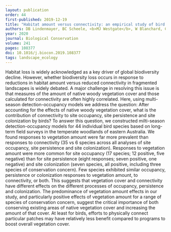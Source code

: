 ```yaml
---
layout: publication
order: 44
first-published: 2019-12-19
title: "Habitat amount versus connectivity: an empirical study of bird responses."
authors: DB Lindenmayer, BC Scheele, <b>MJ Westgate</b>, W Blanchard, CN Foster, J Stein, M Crane & D Florance
year: 2020
journal: Biological Conservation
volume: 241
pages: 108377
doi: 10.1016/j.biocon.2019.108377
tags: landscape_ecology
---
```

Habitat loss is widely acknowledged as a key driver of global biodiversity decline. However, whether biodiversity loss occurs in response to reductions in habitat amount versus reduced connectivity in fragmented landscapes is widely debated. A major challenge in resolving this issue is that measures of the amount of native woody vegetation cover and those calculated for connectivity are often highly correlated. Here, using multi-season detection-occupancy models we address the question: After accounting for the effects of native woody vegetation cover, what is the contribution of connectivity to site occupancy, site persistence and site colonization by birds? To answer this question, we constructed milti-season detection-occupancy models for 44 individual bird species based on long-term field surveys in the temperate woodlands of eastern Australia. We found responses to vegetation amount were far more prevalent than responses to connectivity (35 vs 6 species across all analyses of site occupancy, site persistence and site colonization). Responses to vegetation amount were more common for site occupancy (17 species; 12 positive, five negative) than for site persistence (eight responses; seven positive, one negative) and site colonization (seven species, all positive, including three species of conservation concern). Few species exhibited similar occupancy, persistence or colonization responses to vegetation amount, to connectivity, or both. This suggests that vegetation cover and connectivity have different effects on the different processes of occupancy, persistence and colonization. The predominance of vegetation amount effects in our study, and particularly positive effects of vegetation amount for a range of species of conservation concern, suggest the critical importance of both conserving existing areas of native vegetation cover and increasing the amount of that cover. At least for birds, efforts to physically connect particular patches may have relatively less benefit compared to programs to boost overall vegetation cover.